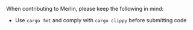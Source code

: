 When contributing to Merlin, please keep the following in mind:

- Use `cargo fmt` and comply with `cargo clippy` before submitting code
